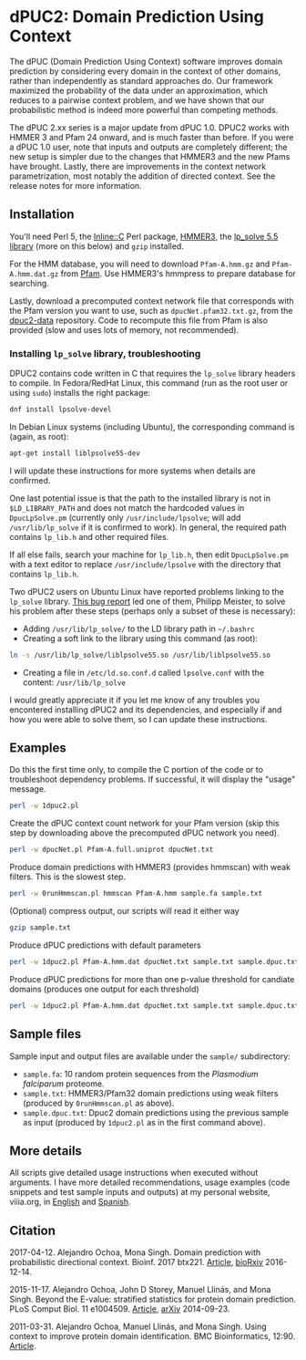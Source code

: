 # dPUC2: Domain Prediction Using Context

The dPUC (Domain Prediction Using Context) software improves domain prediction by considering every domain in the context of other domains, rather than independently as standard approaches do. 
Our framework maximized the probability of the data under an approximation, which reduces to a pairwise context problem, and we have shown that our probabilistic method is indeed more powerful than competing methods.

The dPUC 2.xx series is a major update from dPUC 1.0. 
DPUC2 works with HMMER 3 and Pfam 24 onward, and is much faster than before.
If you were a dPUC 1.0 user, note that inputs and outputs are completely different; the new setup is simpler due to the changes that HMMER3 and the new Pfams have brought. 
Lastly, there are improvements in the context network parametrization, most notably the addition of directed context. 
See the release notes for more information.


## Installation

You'll need Perl 5, the [Inline::C](http://search.cpan.org/~etj/Inline-C-0.62/lib/Inline/C.pod) Perl package, [HMMER3](http://hmmer.janelia.org/), the [lp_solve 5.5 library](http://lpsolve.sourceforge.net/5.5/) (more on this below) and `gzip` installed.

For the HMM database, you will need to download `Pfam-A.hmm.gz` and `Pfam-A.hmm.dat.gz` from [Pfam](ftp://ftp.ebi.ac.uk/pub/databases/Pfam/current_release/). 
Use HMMER3's hmmpress to prepare database for searching.

Lastly, download a precomputed context network file that corresponds with the Pfam version you want to use, such as `dpucNet.pfam32.txt.gz`, from the [dpuc2-data](https://github.com/alexviiia/dpuc2-data) repository. 
Code to recompute this file from Pfam is also provided (slow and uses lots of memory, not recommended).


### Installing `lp_solve` library, troubleshooting

DPUC2 contains code written in C that requires the `lp_solve` library headers to compile.
In Fedora/RedHat Linux, this command (run as the root user or using `sudo`) installs the right package:
```bash
dnf install lpsolve-devel
```
In Debian Linux systems (including Ubuntu), the corresponding command is (again, as root):
```bash
apt-get install liblpsolve55-dev
```
I will update these instructions for more systems when details are confirmed.

One last potential issue is that the path to the installed library is not in `$LD_LIBRARY_PATH` and does not match the hardcoded values in `DpucLpSolve.pm` (currently only `/usr/include/lpsolve`; will add `/usr/lib/lp_solve` if it is confirmed to work).
In general, the required path contains `lp_lib.h` and other required files.

If all else fails, search your machine for `lp_lib.h`, then edit `DpucLpSolve.pm` with a text editor to replace `/usr/include/lpsolve` with the directory that contains `lp_lib.h`.

Two dPUC2 users on Ubuntu Linux have reported problems linking to the `lp_solve` library.
[This bug report](https://bugs.launchpad.net/ubuntu/+source/lp-solve/+bug/1169610) led one of them, Philipp Meister, to solve his problem after these steps (perhaps only a subset of these is necessary):

- Adding `/usr/lib/lp_solve/` to the LD library path in `~/.bashrc`
- Creating a soft link to the library using this command (as root):
```bash
ln -s /usr/lib/lp_solve/liblpsolve55.so /usr/lib/liblpsolve55.so 
```
- Creating a file in `/etc/ld.so.conf.d` called `lpsolve.conf` with the content: `/usr/lib/lp_solve`

I would greatly appreciate it if you let me know of any troubles you encontered installing dPUC2 and its dependencies, and especially if and how you were able to solve them, so I can update these instructions.


## Examples

Do this the first time only, to compile the C portion of the code or to troubleshoot dependency problems. 
If successful, it will display the "usage" message.
```bash
perl -w 1dpuc2.pl
```

Create the dPUC context count network for your Pfam version (skip this step by downloading above the precomputed dPUC network you need).
```bash
perl -w dpucNet.pl Pfam-A.full.uniprot dpucNet.txt 
```

Produce domain predictions with HMMER3 (provides hmmscan) with weak filters. 
This is the slowest step.
```bash
perl -w 0runHmmscan.pl hmmscan Pfam-A.hmm sample.fa sample.txt 
```

(Optional) compress output, our scripts will read it either way 
```bash
gzip sample.txt 
```

Produce dPUC predictions with default parameters 
```bash
perl -w 1dpuc2.pl Pfam-A.hmm.dat dpucNet.txt sample.txt sample.dpuc.txt 
```

Produce dPUC predictions for more than one p-value threshold for candiate domains (produces one output for each threshold)
```bash
perl -w 1dpuc2.pl Pfam-A.hmm.dat dpucNet.txt sample.txt sample.dpuc.txt --pvalues 1e-1 1e-4 1e-9
```


## Sample files

Sample input and output files are available under the `sample/` subdirectory:

- `sample.fa`: 10 random protein sequences from the *Plasmodium falciparum* proteome.
- `sample.txt`: HMMER3/Pfam32 domain predictions using weak filters (produced by `0runHmmscan.pl` as above).
- `sample.dpuc.txt`: Dpuc2 domain predictions using the previous sample as input (produced by `1dpuc2.pl` as in the first command above).


## More details

All scripts give detailed usage instructions when executed without arguments.
I have more detailed recommendations, usage examples (code snippets and test sample inputs and outputs) at my personal website, viiia.org, in [English](http://viiia.org/dpuc2/) and [Spanish](http://viiia.org/dpuc2/?l=es-mx).


## Citation

2017-04-12.
Alejandro Ochoa, Mona Singh.
Domain prediction with probabilistic directional context.
Bioinf. 2017 btx221.
[Article](http://dx.doi.org/10.1093/bioinformatics/btx221),
[bioRxiv](http://biorxiv.org/content/early/2016/12/14/094284) 2016-12-14.

2015-11-17.
Alejandro Ochoa, John D Storey, Manuel Llinás, and Mona Singh.
Beyond the E-value: stratified statistics for protein domain prediction.
PLoS Comput Biol. 11 e1004509.
[Article](http://dx.doi.org/10.1371/journal.pcbi.1004509),
[arXiv](http://arxiv.org/abs/1409.6384) 2014-09-23.

2011-03-31.
Alejandro Ochoa, Manuel Llinás, and Mona Singh.
Using context to improve protein domain identification.
BMC Bioinformatics, 12:90.
[Article](http://dx.doi.org/10.1186/1471-2105-12-90).

